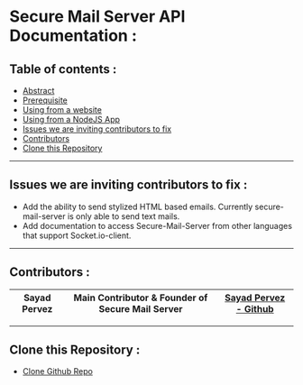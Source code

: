 # Secure Mail Server API Documentation :
## Table of contents :
- [Abstract](#abstract-)
- [Prerequisite](#prerequisite-)
- [Using from a website](#using-from-a-website-)
- [Using from a NodeJS App](#using-from-a-nodejs-app-)
- [Issues we are inviting contributors to fix](#issues-we-are-inviting-contributors-to-fix-)
- [Contributors](#contributors-)
- [Clone this Repository](#clone-this-repository-)

---

## Issues we are inviting contributors to fix :
- Add the ability to send stylized HTML based emails. Currently secure-mail-server is only able to send text mails.
- Add documentation to access Secure-Mail-Server from other languages that support Socket.io-client.

---
## Contributors :
|  Sayad Pervez   |  Main Contributor & Founder of Secure Mail Server  | [Sayad Pervez - Github](https://github.com/SayadPervez/SayadPervez) |
|:---:|:---:|:---:|

---
## Clone this Repository :
- [Clone Github Repo](https://github.com/SayadPervez/secure-mail-server)